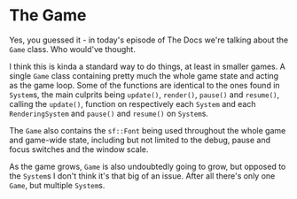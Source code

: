 # The Game

Yes, you guessed it - in today's episode of The Docs we're talking about the `Game` class. Who would've thought.

I think this is kinda a standard way to do things, at least in smaller games. A single `Game` class containing pretty much the whole game state and acting as the game loop. Some of the functions are identical to the ones found in `System`s, the main culprits being `update()`, `render()`, `pause()` and `resume()`, calling the `update()`, function on respectively each `System` and each `RenderingSystem` and `pause()` and `resume()` on `System`s.

The `Game` also contains the `sf::Font` being used throughout the whole game and game-wide state, including but not limited to the debug, pause and focus switches and the window scale.

As the game grows, `Game` is also undoubtedly going to grow, but opposed to the `System`s I don't think it's that big of an issue. After all there's only one `Game`, but multiple `System`s.
